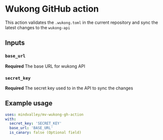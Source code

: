 # Wukong GitHub action

This action validates the `.wukong.toml` in the current repository
and sync the latest changes to the `wukong-api`

## Inputs

### `base_url`

**Required** The base URL for wukong API

### `secret_key`

**Required** The secret key used to in the API to sync the changes

## Example usage

```yaml
uses: mindvalley/mv-wukong-gh-action
with:
  secret_key: 'SECRET_KEY'
  base_url: 'BASE_URL'
  is_canary: false (Optional field)
```
